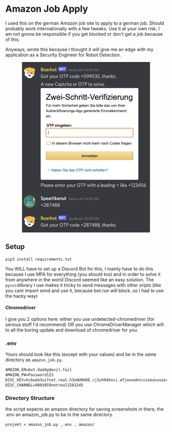 # Amazon Job Apply
I used this on the german Amazon job site to apply to a german job. Should probably work internationally with a few tweaks. Use it at your own risk, I am not gonna be responsible if you get blocked or don't get a job because of this.

Anyways, wrote this because I thought it will give me an edge with my application as a Security Engineer for Robot Detection.

<p align="center">
  <img src="discordbotshot.png" alt="Discordbot example" width="400"/>
</p>

## Setup
```
pip3 install requirements.txt 
```
You WILL have to set up a Discord Bot for this, I mainly have to do this because I use MFA for everything (you should too) and in order to solve it from anywhere in the world Discord seemed like an easy solution. The `pycord`library I use makes it tricky to send messages with other sripts (like you cant import send and use it, because bot.run will block..so I had to use the hacky way)

#### Chromedriver 
I give you 2 options here: either you use undetected-chromedriver (for serious stuff I'd recommend) OR you use ChromeDriverManager which will to all the boring update and download of chromedriver for you.

### .env
Yours should look like this (except with your values) and be in the same directory as `amazon_job.py`.
```
AMAZON_EM=bot.daddy@evil.fail
AMAZON_PW=Password123
DISC_KEY=hcbueb3uifnot.real.h3oHURHOE.cj3uh94hnci.efjeunekncvioeunvuiernvo
DISC_CHANNEL=9893859notreal3283245
```

### Directory Structure
the script expects an amazon directory for saving screenshots in there, the .env an amazon_job.py to be in the same directory.
```
projekt > amazon_job.py ,.env , amazon/
```

